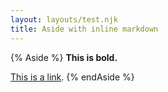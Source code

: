 ```yaml
---
layout: layouts/test.njk
title: Aside with inline markdown
---
```

{% Aside %}
**This is bold.**

[This is a link](https://google.com).
{% endAside %}
